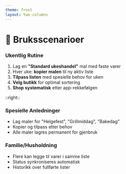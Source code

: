 ```yaml
---
theme: frost
layout: two-columns
---
```


# 🎯 Bruksscenarioer

### **Ukentlig Rutine**
1. Lag en **"Standard ukeshandel"** mal med faste varer
2. Hver uke: **kopier malen** til ny aktiv liste
3. **Tilpass listen** med spesielle behov for uken
4. **Velg butikk** for optimal sortering
5. **Shop systematisk** etter app-rekkefølgen

::right::

### **Spesielle Anledninger**
- Lag maler for "Helgefest", "Grillmiddag", "Bakedag"
- Kopier og tilpass etter behov
- Alle maler lagres permanent for gjenbruk

### **Familie/Husholdning**
- Flere kan legge til varer i samme liste
- Status synkroniseres automatisk
- Historikk over fullførte lister
